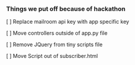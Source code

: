 ### Things we put off because of hackathon

[ ] Replace mailroom api key with app specific key

[ ] Move controllers outside of app.py file

[ ] Remove JQuery from tiny scripts file

[ ] Move Script out of subscriber.html